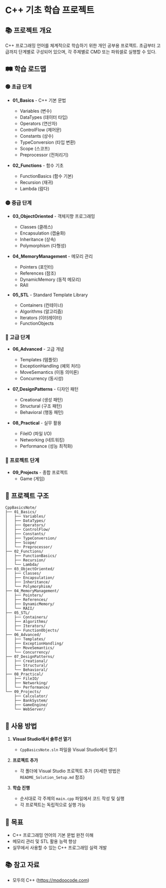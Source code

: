 # C++ 기초 학습 프로젝트

## 📚 프로젝트 개요

C++ 프로그래밍 언어를 체계적으로 학습하기 위한 개인 공부용 프로젝트. 
초급부터 고급까지 단계별로 구성되어 있으며, 각 주제별로 CMD 또는 파워셀로 실행할 수 있다.

## 🛤️ 학습 로드맵

### 🟢 초급 단계
- **01_Basics** - C++ 기본 문법
  - Variables (변수)
  - DataTypes (데이터 타입)
  - Operators (연산자)
  - ControlFlow (제어문)
  - Constants (상수)
  - TypeConversion (타입 변환)
  - Scope (스코프)
  - Preprocessor (전처리기)

- **02_Functions** - 함수 기초
  - FunctionBasics (함수 기본)
  - Recursion (재귀)
  - Lambda (람다)

### 🟡 중급 단계
- **03_ObjectOriented** - 객체지향 프로그래밍
  - Classes (클래스)
  - Encapsulation (캡슐화)
  - Inheritance (상속)
  - Polymorphism (다형성)

- **04_MemoryManagement** - 메모리 관리
  - Pointers (포인터)
  - References (참조)
  - DynamicMemory (동적 메모리)
  - RAII

- **05_STL** - Standard Template Library
  - Containers (컨테이너)
  - Algorithms (알고리즘)
  - Iterators (이터레이터)
  - FunctionObjects

### 🔴 고급 단계
- **06_Advanced** - 고급 개념
  - Templates (템플릿)
  - ExceptionHandling (예외 처리)
  - MoveSemantics (이동 의미론)
  - Concurrency (동시성)

- **07_DesignPatterns** - 디자인 패턴
  - Creational (생성 패턴)
  - Structural (구조 패턴)
  - Behavioral (행동 패턴)

- **08_Practical** - 실무 활용
  - FileIO (파일 I/O)
  - Networking (네트워킹)
  - Performance (성능 최적화)

### 🚀 프로젝트 단계
- **09_Projects** - 종합 프로젝트
  - Game (게임)

## 📁 프로젝트 구조

```
CppBasicsNote/
├── 01_Basics/
│   ├── Variables/
│   ├── DataTypes/
│   ├── Operators/
│   ├── ControlFlow/
│   ├── Constants/
│   ├── TypeConversion/
│   ├── Scope/
│   └── Preprocessor/
├── 02_Functions/
│   ├── FunctionBasics/
│   ├── Recursion/
│   └── Lambda/
├── 03_ObjectOriented/
│   ├── Classes/
│   ├── Encapsulation/
│   ├── Inheritance/
│   └── Polymorphism/
├── 04_MemoryManagement/
│   ├── Pointers/
│   ├── References/
│   ├── DynamicMemory/
│   └── RAII/
├── 05_STL/
│   ├── Containers/
│   ├── Algorithms/
│   ├── Iterators/
│   └── FunctionObjects/
├── 06_Advanced/
│   ├── Templates/
│   ├── ExceptionHandling/
│   ├── MoveSemantics/
│   └── Concurrency/
├── 07_DesignPatterns/
│   ├── Creational/
│   ├── Structural/
│   └── Behavioral/
├── 08_Practical/
│   ├── FileIO/
│   ├── Networking/
│   └── Performance/
└── 09_Projects/
    ├── Calculator/
    ├── BankSystem/
    ├── GameEngine/
    └── WebServer/
```

## 🚀 사용 방법

1. **Visual Studio에서 솔루션 열기**
   - `CppBasicsNote.sln` 파일을 Visual Studio에서 열기

2. **프로젝트 추가**
   - 각 폴더에 Visual Studio 프로젝트 추가 (자세한 방법은 `README_Solution_Setup.md` 참조)

3. **학습 진행**
   - 순서대로 각 주제의 `main.cpp` 파일에서 코드 작성 및 실행
   - 각 프로젝트는 독립적으로 실행 가능

## 🎯 목표

- C++ 프로그래밍 언어의 기본 문법 완전 이해
- 메모리 관리 및 STL 활용 능력 향상
- 실무에서 사용할 수 있는 C++ 프로그래밍 실력 개발

## 📚 참고 자료
- 모두의 C++ (https://modoocode.com)

